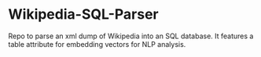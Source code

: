 # Wikipedia-SQL-Parser
Repo to parse an xml dump of Wikipedia into an SQL database. It features a table attribute for embedding vectors for NLP analysis.
